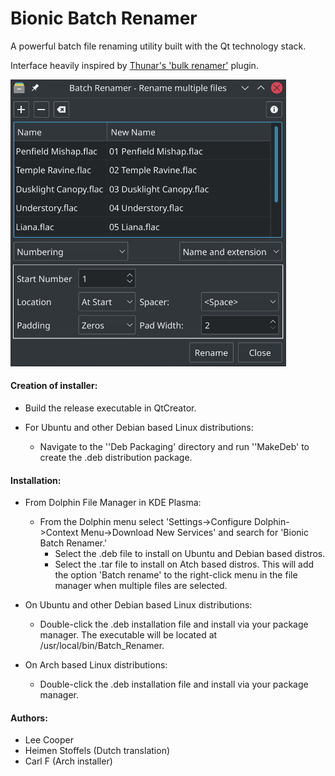 # Bionic Batch Renamer

A powerful batch file renaming utility built with the Qt technology stack.

Interface heavily inspired by [Thunar's 'bulk renamer'](https://docs.xfce.org/xfce/thunar/bulk-renamer/start) plugin.

<img title="" src="./Images/Bionic_Batch_Renamer.png" alt="Bionic_Batch_Renamer.png" width="441">

#### Creation of installer:

- Build the release executable in QtCreator.

- For Ubuntu and other Debian based Linux distributions:
  
  - Navigate to the ''Deb Packaging' directory and run ''MakeDeb' to create the .deb distribution package.

#### Installation:

- From Dolphin File Manager in KDE Plasma:
  
  - From the Dolphin menu select 'Settings->Configure Dolphin->Context Menu->Download New Services' and search for 'Bionic Batch Renamer.'
    - Select the .deb file to install on Ubuntu and Debian based distros.
    - Select the .tar file to install on Atch based distros.
  This will add the option 'Batch rename' to the right-click menu in the file manager when multiple files are selected.

- On Ubuntu and other Debian based Linux distributions:
  - Double-click the .deb installation file and install via your package manager. The executable will be located at /usr/local/bin/Batch_Renamer.

- On Arch based Linux distributions:
  - Double-click the .deb installation file and install via your package manager. 

#### Authors:

- Lee Cooper
- Heimen Stoffels (Dutch translation)
- Carl F (Arch installer)
